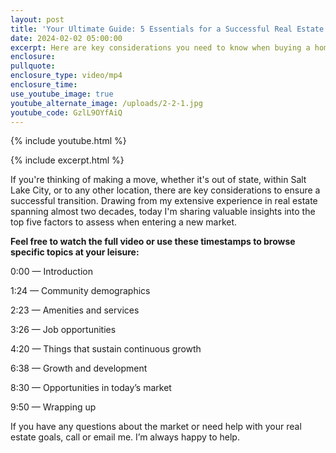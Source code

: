 ```yaml
---
layout: post
title: 'Your Ultimate Guide: 5 Essentials for a Successful Real Estate Move'
date: 2024-02-02 05:00:00
excerpt: Here are key considerations you need to know when buying a home.
enclosure:
pullquote:
enclosure_type: video/mp4
enclosure_time:
use_youtube_image: true
youtube_alternate_image: /uploads/2-2-1.jpg
youtube_code: GzlL9OYfAiQ
---
```

{% include youtube.html %}

{% include excerpt.html %}

If you're thinking of making a move, whether it's out of state, within Salt Lake City, or to any other location, there are key considerations to ensure a successful transition. Drawing from my extensive experience in real estate spanning almost two decades, today I'm sharing valuable insights into the top five factors to assess when entering a new market.

**Feel free to watch the full video or use these timestamps to browse specific topics at your leisure:**

0:00 — Introduction

1:24 — Community demographics

2:23 — Amenities and services

3:26 — Job opportunities

4:20 — Things that sustain continuous growth

6:38 — Growth and development

8:30 — Opportunities in today’s market&nbsp;

9:50 — Wrapping up

If you have any questions about the market or need help with your real estate goals, call or email me. I’m always happy to help.
